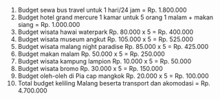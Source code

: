 1. Budget sewa bus travel untuk 1 hari/24 jam = Rp. 1.800.000 <br>
2. Budget hotel grand mercure 1 kamar untuk 5 orang 1 malam + makan siang = Rp. 1.000.000
3. Budget wisata hawai waterpark Rp. 80.000 x 5 = Rp. 400.000
4. Budget wisata museum angkut Rp. 105.000 x 5 = Rp. 525.000
5. Budget wisata malang night paradise Rp. 85.000 x 5 = Rp. 425.000
6. Budget makan malam Rp. 50.000 x 5 = Rp. 250.000
7. Budget wisata kampung lampion Rp. 10.000 x 5 = Rp. 50.000
8. Budget wisata bromo Rp. 30.000 x 5 = Rp. 150.000
9. Budget oleh-oleh di Pia cap mangkok Rp. 20.000 x 5 = Rp. 100.000
10. Total budget keliling Malang beserta transport dan akomodasi = Rp. 4.700.000
